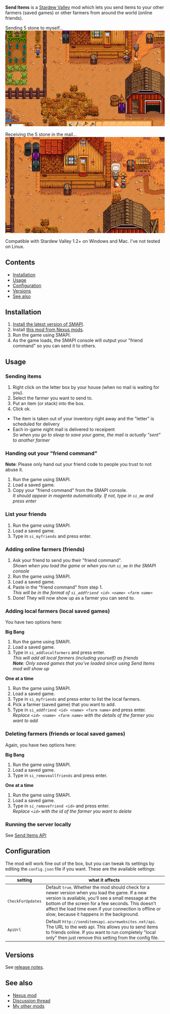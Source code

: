 ﻿**Send Items** is a [Stardew Valley](http://stardewvalley.net/) mod which lets you 
send items to your other farmers (saved games) or other farmers from around the world (online friends).

Sending 5 stone to myself...
![](Screenshots/animation-send.gif)

Receiving the 5 stone in the mail...
![](Screenshots/animation-receive.gif)

Compatible with Stardew Valley 1.2+ on Windows and Mac. I've not tested on Linux.

## Contents
* [Installation](#installation)
* [Usage](#usage)
* [Configuration](#configuration)
* [Versions](#versions)
* [See also](#see-also)

## Installation
1. [Install the latest version of SMAPI](http://canimod.com/guides/using-mods#installing-smapi).
2. Install [this mod from Nexus mods](http://www.nexusmods.com/stardewvalley/mods/1087).
3. Run the game using SMAPI.
4. As the game loads, the SMAPI console will output your "friend command" so you can send it to others.

## Usage
### Sending items
1. Right click on the letter box by your house (when no mail is waiting for you).
2. Select the farmer you want to send to.
3. Put an item (or stack) into the box.
4. Click ok.

* The item is taken out of your inventory right away and the "letter" is scheduled for delivery
* Each in-game night mail is delivered to receipent  
_So when you go to sleep to save your game, the mail is actually "sent" to another farmer_

### Handing out your "friend command"
**Note**: Please only hand out your friend code to people you trust to not abuse it.
1. Run the game using SMAPI.
2. Load a saved game.
3. Copy your "friend command" from the SMAPI console.  
  _It should appear in magenta automatically. If not, type in `si_me` and press enter_

### List your friends
1. Run the game using SMAPI.
2. Load a saved game.
3. Type in `si_myfriends` and press enter.  

### Adding online farmers (friends)
1. Ask your friend to send you their "friend command".  
  _Shown when you load the game or when you run `si_me` in the SMAPI console_
2. Run the game using SMAPI.
3. Load a saved game.
4. Paste in the "friend command" from step 1.  
  _This will be in the format of `si_addfriend <id> <name> <farm name>`_
5. Done! They will now show up as a farmer you can send to.

### Adding local farmers (local saved games)
You have two options here:  

**Big Bang**  
1. Run the game using SMAPI.
2. Load a saved game.
3. Type in `si_addlocalfarmers` and press enter.  
  _This will add all local farmers (including yourself) as friends_  
  _**Note**: Only saved games that you've loaded since using Send Items mod will show up_

**One at a time**  
1. Run the game using SMAPI.
2. Load a saved game.
3. Type in `si_myfriends`  and press enter to list the local farmers.
4. Pick a farmer (saved game) that you want to add.
5. Type in `si_addfriend <id> <name> <farm name>` and press enter.  
  _Replace `<id> <name> <farm name>` with the details of the farmer you want to add_

### Deleting farmers (friends or local saved games)
Again, you have two options here: 

**Big Bang**  
1. Run the game using SMAPI.
2. Load a saved game.
3. Type in `si_removeallfriends` and press enter.  

**One at a time**  
1. Run the game using SMAPI.
2. Load a saved game.
3. Type in `si_removefriend <id>` and press enter.  
  _Replace `<id>` with the id of the farmer you want to delete_

### Running the server locally
See [Send Items API](../SendItemsApi/readme.md)

## Configuration
The mod will work fine out of the box, but you can tweak its settings by editing the `config.json`
file if you want. These are the available settings:

| setting           | what it affects
| ----------------- | -------------------
| `CheckForUpdates` | Default `true`. Whether the mod should check for a newer version when you load the game. If a new version is available, you'll see a small message at the bottom of the screen for a few seconds. This doesn't affect the load time even if your connection is offline or slow, because it happens in the background.
| `ApiUrl`          | Default `http://senditemsapi.azurewebsites.net/api`. The URL to the web api. This allows you to send items to friends online. If you want to run completely "local only" then just remove this setting from the config file.

## Versions
See [release notes](release-notes.md).

## See also
* [Nexus mod](http://www.nexusmods.com/stardewvalley/mods/1087)
* [Discussion thread](http://community.playstarbound.com/threads/send-items-to-other-farmers.132617/)
* [My other mods](../readme.md)
